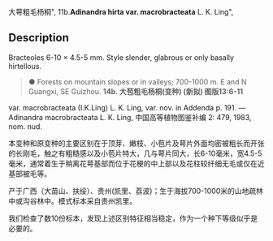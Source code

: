 大萼粗毛杨桐",
11b.**Adinandra hirta var. macrobracteata** L. K. Ling",

## Description
Bracteoles 6-10 × 4.5-5 mm. Style slender, glabrous or only basally hirtellous.

> ●  Forests on mountain slopes or in valleys; 700-1000 m. E and N Guangxi, SE Guizhou.
**14b. 大苞粗毛杨桐(变种) (新拟) 图版13:6-11**

var. macrobracteata (I.K.Ling) L. K. Ling, var. nov. in Addenda p. 191. —Adinandra macrobracteata L. K. Ling, 中国高等植物图鉴补编 2: 479, 1983, nom. nud.

本变种和原变种的主要区别在于顶芽、嫩枝、小苞片及萼片外面均密被粗长而开张的长刚毛，触之有粗糙感以及小苞片特大，几与萼片同大，长6-10毫米，宽4.5-5毫米，通常着生于稍离花萼基部而位于花梗的中上部以及花柱较纤细无毛或仅在近基部被毛等。

产于广西（大苗山、扶绥）、贵州(凯里、荔波)；生于海拔700-1000米的山地疏林中或沟谷林中。模式标本采自贵州凯里。

我们检查了数10份标本，发现上述区别特征相当稳定，作为一个种下等级似乎是必要的。
